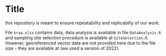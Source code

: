# Title

this repository is meant to ensure repeatability and replicabilty of our work.

File `kraa.xlsx` contains data, data analysis is available in file `DataAnalysis.R` and sampling site selection procedure is available at `SiteSelection.R`. However, georeferenced vector data are not provided here due to the file size - they are available at  (we used a version of 2022).


